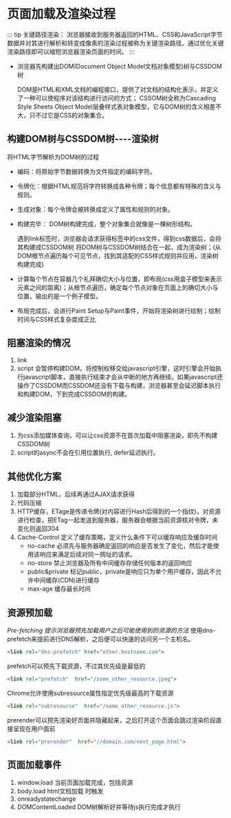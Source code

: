 # 页面加载及渲染过程

::: tip
关键路径渲染：
浏览器接收到服务器返回的HTML、CSS和JavaScript字节数据并对其进行解析和转变成像素的渲染过程被称为关键渲染路径。通过优化关键渲染路径即可以缩短浏览器渲染页面的时间。
:::

- 浏览器先构建出DOM(Document Object Model文档对象模型)树与CSSDOM树

    DOM是HTML和XML文档的编程接口，提供了对文档的结构化表示，并定义了一种可以使程序对该结构进行访问的方式；
    CSSOM树全称为Cascading Style Sheets Object Model层叠样式表对象模型，它与DOM树的含义相差不大，只不过它是CSS的对象集合。



## 构建DOM树与CSSDOM树----渲染树

将HTML字节解析为DOM树的过程

- 编码：将原始字节数据转换为文件指定的编码字符。
- 令牌化：根据HTML规范将字符转换成各种令牌；每个信息都有特殊的含义与规则。
- 生成对象：每个令牌会被转换成定义了属性和规则的对象。
- 构建完毕： DOM树构建完成，整个对象集合就像是一棵树形结构。

    遇到link标签时，浏览器会请求获得标签中的css文件，得到css数据后，会将其构建成CSSDOM树
    将DOM树与CSSDOM树结合在一起，成为渲染树；(从DOM根节点遍历每个可见节点，找到其适配的CSS样式规则并应用，渲染树构建完成)

- 计算每个节点在容器几个礼拜确切大小与位置，即布局(css用盒子模型来表示元素之间的距离)；从根节点遍历，确定每个节点对象在页面上的确切大小与位置，输出的是一个例子模型。
- 布局完成后，会进行Paint Setup与Paint事件，开始将渲染树进行绘制；绘制时间与CSS样式复杂度成正比

## 阻塞渲染的情况
1. link
2. script 会暂停构建DOM，将控制权移交给javascript引擎，这时引擎会开始执行javascript脚本，直接执行结束才会从中断的地方再继续。如果javascript还操作了CSSDOM而CSSDOM还没有下载与构建，浏览器甚至会延迟脚本执行和构建DOM，下到完成CSSDOM的构建。


## 减少渲染阻塞
1. 为css添加媒体查询，可以让css资源不在首次加载中阻塞渲染，即先不构建CSSDOM树
2. script的async不会在引用位置执行, defer延迟执行。


## 其他优化方案
1. 加载部分HTML，后续再通过AJAX请求获得
2. 代码压缩
3. HTTP缓存，ETage是传递令牌(对内容进行Hash后得到的一个指纹)，对资源进行检查，把ETag一起发送到服务器，服务器会根据当前资源核对令牌，未变化则返回304
4. Cache-Control 定义了缓存策略，定义什么条件下可以缓存响应及缓存时间
    - no-cache 必须先与服务器确定返回的响应是否发生了变化，然后才能使用该响应来满足后续对同一网址的请求。
    - no-store 禁止浏览器及所有中间缓存存储任何版本的返回响应
    - public&private 标记public，private是响应只为单个用户缓存，因此不允许中间缓存(CDN)进行缓存
    - max-age 缓存最长时间

## 资源预加载
_Pre-fetching 提示浏览器预先加载用户之后可能使用到的资源的方法_
使用dns-prefetch来提前进行DNS解析，之后便可以快速的访问另一个主机名。

```html
<link rel="dns-prefetch" href="other.hostname.com">
```

prefetch可以预先下载资源，不过其优先级是最低的
```html
<link rel="prefetch"  href="/some_other_resource.jpeg">
```

Chrome允许使用subresource属性指定优先级最高的下载资源
```html
<link rel="subresource"  href="/some_other_resource.js">
```

prerender可以预先渲染好页面并隐藏起来，之后打开这个页面会跳过渲染阶段直接呈现在用户面前
```html
<link rel="prerender"  href="//domain.com/next_page.html">
```

## 页面加载事件
1. window.load 当前页面加载完成，包括资源
2. body.load html文档加载 时触发
3. onreadystatechange
3. DOMContentLoaded DOM树解析好并等待js执行完成才执行


